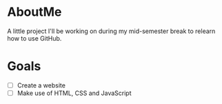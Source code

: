 # AboutMe
 A little project I'll be working on during my mid-semester break to relearn how to use GitHub.

# Goals
- [ ] Create a website
- [ ] Make use of HTML, CSS and JavaScript

